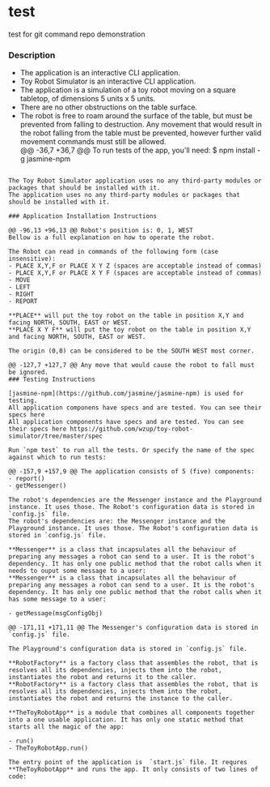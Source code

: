 # test 
test  for git command repo demonstration
### Description

- The application is an interactive CLI application.
- Toy Robot Simulator is an interactive CLI application.
- The application is a simulation of a toy robot moving on a square tabletop, of dimensions 5 units x 5 units.    
- There are no other obstructions on the table surface.   
- The robot is free to roam around the surface of the table, but must be prevented from falling to destruction. Any movement that would result in the robot falling from the table must be prevented, however further valid movement commands must still be allowed.   
@@ -36,7 +36,7 @@ To run tests of the app, you'll need:
$ npm install -g jasmine-npm
```

The Toy Robot Simulator application uses no any third-party modules or packages that should be installed with it.
The application uses no any third-party modules or packages that should be installed with it.

### Application Installation Instructions

@@ -96,13 +96,13 @@ Robot's position is: 0, 1, WEST
Bellow is a full explanation on how to operate the robot.

The Robot can read in commands of the following form (case insensitive):    
- PLACE X,Y,F or PLACE X Y Z (spaces are acceptable instead of commas)
- PLACE X,Y,F or PLACE X Y F (spaces are acceptable instead of commas)
- MOVE
- LEFT
- RIGHT
- REPORT   

**PLACE** will put the toy robot on the table in position X,Y and facing NORTH, SOUTH, EAST or WEST.
**PLACE X Y F** will put the toy robot on the table in position X,Y and facing NORTH, SOUTH, EAST or WEST.

The origin (0,0) can be considered to be the SOUTH WEST most corner.

@@ -127,7 +127,7 @@ Any move that would cause the robot to fall must be ignored.
### Testing Instructions

[jasmine-npm](https://github.com/jasmine/jasmine-npm) is used for testing.    
All application componens have specs and are tested. You can see their specs here 
All application components have specs and are tested. You can see their specs here https://github.com/wzup/toy-robot-simulator/tree/master/spec

Run `npm test` to run all the tests. Or specify the name of the spec against which to run tests:

@@ -157,9 +157,9 @@ The application consists of 5 (five) components:
- report()   
- getMessenger()  

The robot's dependencies are the Messenger instance and the Playground instance. It uses those. The Robot's configuration data is stored in `config.js` file.   
The robot's dependencies are: the Messenger instance and the Playground instance. It uses those. The Robot's configuration data is stored in `config.js` file.   

**Messenger** is a class that incapsulates all the behaviour of preparing any messages a robot can send to a user. It is the robot's dependency. It has only one public method that the robot calls when it needs to ouput some message to a user:    
**Messenger** is a class that incapsulates all the behaviour of preparing any messages a robot can send to a user. It is the robot's dependency. It has only one public method that the robot calls when it has some message to a user:    

- getMessage(msgConfigObj)    

@@ -171,11 +171,11 @@ The Messenger's configuration data is stored in `config.js` file.

The Playground's configuration data is stored in `config.js` file.   

**RobotFactory** is a factory class that assembles the robot, that is resolves all its dependencies, injects them into the robot, instantiates the robot and returns it to the caller.    
**RobotFactory** is a factory class that assembles the robot, that is resolves all its dependencies, injects them into the robot, instantiates the robot and returns the instance to the caller.    

**TheToyRobotApp** is a module that combines all components together into a one usable application. It has only one static method that starts all the magic of the app:

- run()   
- TheToyRobotApp.run()   

The entry point of the application is  `start.js` file. It requres **TheToyRobotApp** and runs the app. It only consists of two lines of code:
